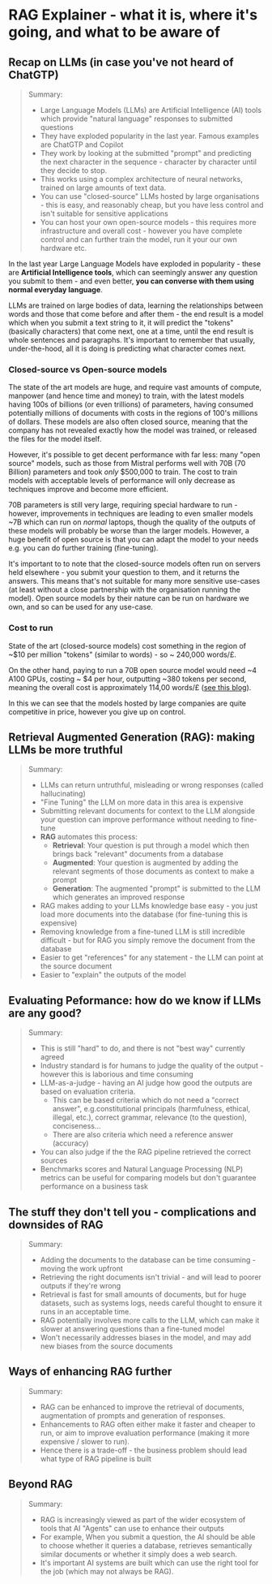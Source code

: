 # RAG Explainer - what it is, where it's going, and what to be aware of

## Recap on LLMs (in case you've not heard of ChatGTP)

>Summary:
> - Large Language Models (LLMs) are Artificial Intelligence (AI) tools which provide "natural language" responses to submitted questions
> - They have exploded popularity in the last year.  Famous examples are ChatGTP and Copilot
> - They work by looking at the submitted "prompt" and predicting the next character in the sequence - character by character until they decide to stop.
> - This works using a complex architecture of neural networks, trained on large amounts of text data. 
> - You can use "closed-source" LLMs hosted by large organisations - this is easy, and reasonably cheap, but you have less control and isn't suitable for sensitive applications
> - You can host your own open-source models - this requires more infrastructure and overall cost - however you have complete control and can further train the model, run it your our own hardware etc.


In the last year Large Language Models have exploded in popularity - these are **Artificial Intelligence tools**, which can seemingly answer any question you submit to them - and even better, **you can converse with them using normal everyday language**. 

LLMs are trained on large bodies of data, learning the relationships between words and those that come before and after them - the end result is a model which when you submit a text string to it, it will predict the "tokens" (basically characters) that come next, one at a time, until the end result is whole sentences and paragraphs. It's important to remember that usually, under-the-hood, all it is doing is predicting what character comes next.

### Closed-source vs Open-source models

The state of the art models are huge, and require vast amounts of compute, manpower (and hence time and money) to train, with the latest models having 100s of billions (or even trillions) of parameters, having consumed potentially millions of documents with costs in the regions of 100's millions of dollars. These models are also often closed source, meaning that the company has not revealed exactly how the model was trained, or released the files for the model itself.

However, it's possible to get decent performance with far less: many "open source" models, such as those from Mistral performs well with 70B (70 Billion) parameters and took *only* $500,000 to train. The cost to train models with acceptable levels of performance will only decrease as techniques improve and become more efficient.

70B parameters is still very large, requiring special hardware to run - however, improvements in techniques are leading to even smaller models ~7B which can run on *normal* laptops, though the quality of the outputs of these models will probably be worse than the larger models. However, a huge benefit of open source is that you can adapt the model to your needs e.g. you can do further training (fine-tuning).

It's important to to note that the closed-source models often run on servers held elsewhere - you submit your question to them, and it returns the answers. This means that's not suitable for many more sensitive use-cases (at least without a close partnership with the organisation running the model). Open source models by their nature can be run on hardware we own, and so can be used for any use-case.

### Cost to run

State of the art (closed-source models) cost something in the region of ~$10 per million "tokens" (similar to words) - so ~ 240,000 words/£.

On the other hand, paying to run a 70B open source model would need ~4 A100 GPUs, costing ~ $4 per hour, outputting ~380 tokens per second, meaning the overall cost is approximately 114,00 words/£ ([see this blog](https://hamel.dev/notes/llm/inference/big_inference.html)).

In this we can see that the models hosted by large companies are quite competitive in price, however you give up on control.


## Retrieval Augmented Generation (RAG): making LLMs be more truthful
>Summary:
> - LLMs can return untruthful, misleading or wrong responses (called hallucinating)
> - "Fine Tuning" the LLM on more data in this area is expensive
> - Submitting relevant documents for context to the LLM alongside your question can improve performance without needing to fine-tune
> - **RAG** automates this process:
>    - **Retrieval**: Your question is put through a model which then brings back "relevant" documents from a database
>    - **Augmented**: Your question is augmented by adding the relevant segments of those documents as context to make a prompt
>    - **Generation**: The augmented "prompt" is submitted to the LLM which generates an improved response
> - RAG makes adding to your LLMs knowledge base easy - you just load more documents into the database (for fine-tuning this is expensive)
> - Removing knowledge from a fine-tuned LLM is still incredible difficult - but for RAG you simply remove the document from the database
> - Easier to get "references" for any statement - the LLM can point at the source document
> - Easier to "explain" the outputs of the model

## Evaluating Peformance: how do we know if LLMs are any good?
>Summary:
> - This is still "hard" to do, and there is not "best way" currently agreed
> - Industry standard is for humans to judge the quality of the output - however this is laborious and time consuming
> - LLM-as-a-judge - having an AI judge how good the outputs are based on evaluation criteria. 
>    - This can be based criteria which do not need a "correct answer", e.g.constitutional principals (harmfulness, ethical, illegal, etc.), correct grammar, relevance (to the question), conciseness...
>    - There are also criteria which need a reference answer (accuracy)
> - You can also judge if the the RAG pipeline retrieved the correct sources
> - Benchmarks scores and Natural Language Processing (NLP) metrics can be useful for comparing models but don't guarantee performance on a business task

## The stuff they don't tell you - complications and downsides of RAG
>Summary:
> - Adding the documents to the database can be time consuming - moving the work upfront
> - Retrieving the right documents isn't trivial - and will lead to poorer outputs if they're wrong
> - Retrieval is fast for small amounts of documents, but for huge datasets, such as systems logs, needs careful thought to ensure it runs in an acceptable time.
> - RAG potentially involves more calls to the LLM, which can make it slower at answering questions than a fine-tuned model
> - Won't necessarily addresses biases in the model, and may add new biases from the source documents

## Ways of enhancing RAG further
>Summary:
> - RAG can be enhanced to improve the retrieval of documents, augmentation of prompts and generation of responses.
> - Enhancements to RAG often either make it faster and cheaper to run, or aim to improve evaluation performance (making it more expensive / slower to run).
> - Hence there is a trade-off - the business problem should lead what type of RAG pipeline is built 

## Beyond RAG
>Summary:
> - RAG is increasingly viewed as part of the wider ecosystem of tools that AI "Agents" can use to enhance their outputs
> - For example, When you submit a question, the AI should be able to choose whether it queries a database, retrieves semantically similar documents or whether it simply does a web search.
> - It's important AI systems are built which can use the right tool for the job (which may not always be RAG).